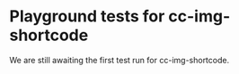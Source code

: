# Playground tests for cc-img-shortcode
We are still awaiting the first test run for cc-img-shortcode.
